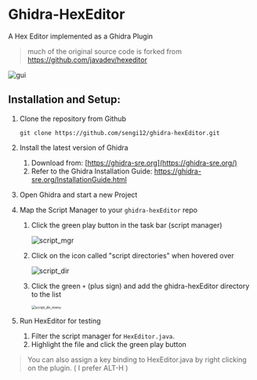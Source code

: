 # Ghidra-HexEditor
A Hex Editor implemented as a Ghidra Plugin
> much of the original source code is forked from https://github.com/javadev/hexeditor

![gui](./img/gui.png)

## Installation and Setup:

1. Clone the repository from Github

   `git clone https://github.com/sengi12/ghidra-hexEditor.git`

2. Install the latest version of Ghidra

   1. Download from: [https://ghidra-sre.org](https://ghidra-sre.org/)
   2. Refer to the Ghidra Installation Guide: https://ghidra-sre.org/InstallationGuide.html

3. Open Ghidra and start a new Project

4. Map the Script Manager to your `ghidra-hexEditor` repo

   1. Click the green play button in the task bar (script manager)

      ![script_mgr](./img/script_mgr.png)

   2. Click on the icon called "script directories" when hovered over

      ![script_dir](./img/script_dir.png)

   3. Click the green `+` (plus sign) and add the ghidra-hexEditor directory to the list

      <img src="./img/script_dir_menu.png" alt="script_dir_menu" style="zoom:50%;" />

5. Run HexEditor for testing

   1. Filter the script manager for `HexEditor.java`. 
   2. Highlight the file and click the green play button

> You can also assign a key binding to HexEditor.java by right clicking on the plugin. ( I prefer ALT-H )
